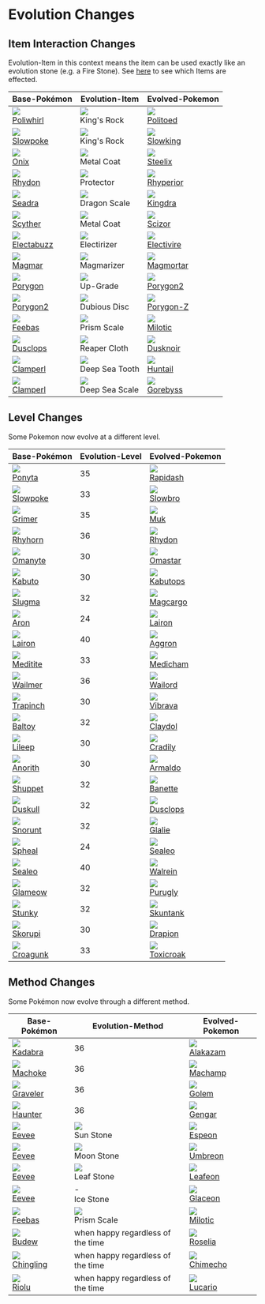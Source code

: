 
# Evolution Changes

## Item Interaction Changes

Evolution-Item in this context means the item can be used exactly like an evolution stone (e.g. a Fire Stone). See [here](item_changes.md#Modified_Items) to see which Items are effected.

Base-Pokémon              | Evolution-Item                          | Evolved-Pokemon
---                       | ---                                     | ---
![][061]<br> [Poliwhirl]  | ![][kings-rock]<br>      King's Rock    | ![][186]<br> [Politoed]
![][079]<br> [Slowpoke]   | ![][kings-rock]<br>      King's Rock    | ![][199]<br> [Slowking]
![][095]<br> [Onix]       | ![][metal-coat]<br>      Metal Coat     | ![][208]<br> [Steelix]
![][112]<br> [Rhydon]     | ![][protector]<br>       Protector      | ![][464]<br> [Rhyperior]
![][117]<br> [Seadra]     | ![][dragon-scale]<br>    Dragon Scale   | ![][230]<br> [Kingdra]
![][123]<br> [Scyther]    | ![][metal-coat]<br>      Metal Coat     | ![][212]<br> [Scizor]
![][125]<br> [Electabuzz] | ![][electirizer]<br>     Electirizer    | ![][466]<br> [Electivire]
![][126]<br> [Magmar]     | ![][magmarizer]<br>      Magmarizer     | ![][467]<br> [Magmortar]
![][137]<br> [Porygon]    | ![][up-grade]<br>        Up-Grade       | ![][233]<br> [Porygon2]
![][233]<br> [Porygon2]   | ![][dubious-disc]<br>    Dubious Disc   | ![][474]<br> [Porygon-Z]
![][349]<br> [Feebas]     | ![][prism-scale]<br>     Prism Scale    | ![][350]<br> [Milotic]
![][356]<br> [Dusclops]   | ![][reaper-cloth]<br>    Reaper Cloth   | ![][477]<br> [Dusknoir]
![][366]<br> [Clamperl]   | ![][deep-sea-scale]<br>  Deep Sea Tooth | ![][367]<br> [Huntail]
![][366]<br> [Clamperl]   | ![][deep-sea-tooth]<br>  Deep Sea Scale | ![][368]<br> [Gorebyss]


## Level Changes

Some Pokemon now evolve at a different level.

Base-Pokémon            | Evolution-Level | Evolved-Pokemon
---                     | ---             | ---
![][077]<br> [Ponyta]   | 35              | ![][078]<br> [Rapidash]
![][079]<br> [Slowpoke] | 33              | ![][080]<br> [Slowbro]
![][088]<br> [Grimer]   | 35              | ![][089]<br> [Muk]
![][111]<br> [Rhyhorn]  | 36              | ![][112]<br> [Rhydon]
![][138]<br> [Omanyte]  | 30              | ![][139]<br> [Omastar]
![][140]<br> [Kabuto]   | 30              | ![][141]<br> [Kabutops]
![][218]<br> [Slugma]   | 32              | ![][219]<br> [Magcargo]
![][304]<br> [Aron]     | 24              | ![][305]<br> [Lairon]
![][305]<br> [Lairon]   | 40              | ![][306]<br> [Aggron]
![][307]<br> [Meditite] | 33              | ![][308]<br> [Medicham]
![][320]<br> [Wailmer]  | 36              | ![][321]<br> [Wailord]
![][328]<br> [Trapinch] | 30              | ![][329]<br> [Vibrava]
![][343]<br> [Baltoy]   | 32              | ![][344]<br> [Claydol]
![][345]<br> [Lileep]   | 30              | ![][346]<br> [Cradily]
![][347]<br> [Anorith]  | 30              | ![][348]<br> [Armaldo]
![][353]<br> [Shuppet]  | 32              | ![][354]<br> [Banette]
![][355]<br> [Duskull]  | 32              | ![][356]<br> [Dusclops]
![][361]<br> [Snorunt]  | 32              | ![][362]<br> [Glalie]
![][363]<br> [Spheal]   | 24              | ![][364]<br> [Sealeo]
![][364]<br> [Sealeo]   | 40              | ![][365]<br> [Walrein]
![][431]<br> [Glameow]  | 32              | ![][432]<br> [Purugly]
![][434]<br> [Stunky]   | 32              | ![][435]<br> [Skuntank]
![][451]<br> [Skorupi]  | 30              | ![][452]<br> [Drapion]
![][453]<br> [Croagunk] | 33              | ![][454]<br> [Toxicroak]

## Method Changes

Some Pokémon now evolve through a different method.

Base-Pokémon             | Evolution-Method                  | Evolved-Pokemon
---                      | ---                               | ---
![][064]<br> [Kadabra]   | 36                                | ![][065]<br> [Alakazam]
![][067]<br> [Machoke]   | 36                                | ![][068]<br> [Machamp]
![][075]<br> [Graveler]  | 36                                | ![][076]<br> [Golem]
![][093]<br> [Haunter]   | 36                                | ![][094]<br> [Gengar]
![][133]<br> [Eevee]     | ![][sun-stone]  <br> Sun Stone    | ![][196]<br> [Espeon]
![][133]<br> [Eevee]     | ![][moon-stone] <br> Moon Stone   | ![][197]<br> [Umbreon]
![][133]<br> [Eevee]     | ![][leaf-stone] <br> Leaf Stone   | ![][470]<br> [Leafeon]
![][133]<br> [Eevee]     | -               <br> Ice Stone    | ![][471]<br> [Glaceon]
![][349]<br> [Feebas]    | ![][prism-scale]<br> Prism Scale  | ![][350]<br> [Milotic]
![][406]<br> [Budew]     | when happy regardless of the time | ![][315]<br> [Roselia]
![][433]<br> [Chingling] | when happy regardless of the time | ![][358]<br> [Chimecho]
![][447]<br> [Riolu]     | when happy regardless of the time | ![][448]<br> [Lucario]



[Poliwhirl]: ../pokemon_changes/061/
[Kadabra]: ../pokemon_changes/064/
[Alakazam]: ../pokemon_changes/065/
[Machoke]: ../pokemon_changes/067/
[Machamp]: ../pokemon_changes/068/
[Graveler]: ../pokemon_changes/075/
[Golem]: ../pokemon_changes/076/
[Ponyta]: ../pokemon_changes/077/
[Rapidash]: ../pokemon_changes/078/
[Slowpoke]: ../pokemon_changes/079/
[Slowbro]: ../pokemon_changes/080/
[Grimer]: ../pokemon_changes/088/
[Muk]: ../pokemon_changes/089/
[Haunter]: ../pokemon_changes/093/
[Gengar]: ../pokemon_changes/094/
[Onix]: ../pokemon_changes/095/
[Rhyhorn]: ../pokemon_changes/111/
[Rhydon]: ../pokemon_changes/112/
[Seadra]: ../pokemon_changes/117/
[Scyther]: ../pokemon_changes/123/
[Electabuzz]: ../pokemon_changes/125/
[Magmar]: ../pokemon_changes/126/
[Eevee]: ../pokemon_changes/133/
[Porygon]: ../pokemon_changes/137/
[Omanyte]: ../pokemon_changes/138/
[Omastar]: ../pokemon_changes/139/
[Kabuto]: ../pokemon_changes/140/
[Kabutops]: ../pokemon_changes/141/
[Politoed]: ../pokemon_changes/186/
[Espeon]: ../pokemon_changes/196/
[Umbreon]: ../pokemon_changes/197/
[Slowking]: ../pokemon_changes/199/
[Steelix]: ../pokemon_changes/208/
[Scizor]: ../pokemon_changes/212/
[Slugma]: ../pokemon_changes/218/
[Magcargo]: ../pokemon_changes/219/
[Kingdra]: ../pokemon_changes/230/
[Porygon2]: ../pokemon_changes/233/
[Aron]: ../pokemon_changes/304/
[Lairon]: ../pokemon_changes/305/
[Aggron]: ../pokemon_changes/306/
[Meditite]: ../pokemon_changes/307/
[Medicham]: ../pokemon_changes/308/
[Roselia]: ../pokemon_changes/315/
[Wailmer]: ../pokemon_changes/320/
[Wailord]: ../pokemon_changes/321/
[Trapinch]: ../pokemon_changes/328/
[Vibrava]: ../pokemon_changes/329/
[Baltoy]: ../pokemon_changes/343/
[Claydol]: ../pokemon_changes/344/
[Lileep]: ../pokemon_changes/345/
[Cradily]: ../pokemon_changes/346/
[Anorith]: ../pokemon_changes/347/
[Armaldo]: ../pokemon_changes/348/
[Feebas]: ../pokemon_changes/349/
[Milotic]: ../pokemon_changes/350/
[Shuppet]: ../pokemon_changes/353/
[Banette]: ../pokemon_changes/354/
[Duskull]: ../pokemon_changes/355/
[Dusclops]: ../pokemon_changes/356/
[Chimecho]: ../pokemon_changes/358/
[Snorunt]: ../pokemon_changes/361/
[Glalie]: ../pokemon_changes/362/
[Spheal]: ../pokemon_changes/363/
[Sealeo]: ../pokemon_changes/364/
[Walrein]: ../pokemon_changes/365/
[Clamperl]: ../pokemon_changes/366/
[Huntail]: ../pokemon_changes/367/
[Gorebyss]: ../pokemon_changes/368/
[Budew]: ../pokemon_changes/406/
[Glameow]: ../pokemon_changes/431/
[Purugly]: ../pokemon_changes/432/
[Chingling]: ../pokemon_changes/433/
[Stunky]: ../pokemon_changes/434/
[Skuntank]: ../pokemon_changes/435/
[Riolu]: ../pokemon_changes/447/
[Lucario]: ../pokemon_changes/448/
[Skorupi]: ../pokemon_changes/451/
[Drapion]: ../pokemon_changes/452/
[Croagunk]: ../pokemon_changes/453/
[Toxicroak]: ../pokemon_changes/454/
[Rhyperior]: ../pokemon_changes/464/
[Electivire]: ../pokemon_changes/466/
[Magmortar]: ../pokemon_changes/467/
[Leafeon]: ../pokemon_changes/470/
[Glaceon]: ../pokemon_changes/471/
[Porygon-Z]: ../pokemon_changes/474/
[Dusknoir]: ../pokemon_changes/477/
[deep-sea-scale]: ./img/items/deep-sea-scale.png
[deep-sea-tooth]: ./img/items/deep-sea-tooth.png
[dragon-scale]: ./img/items/dragon-scale.png
[dubious-disc]: ./img/items/dubious-disc.png
[electirizer]: ./img/items/electirizer.png
[kings-rock]: ./img/items/kings-rock.png
[leaf-stone]: ./img/items/leaf-stone.png
[magmarizer]: ./img/items/magmarizer.png
[metal-coat]: ./img/items/metal-coat.png
[moon-stone]: ./img/items/moon-stone.png
[prism-scale]: ./img/items/prism-scale.png
[protector]: ./img/items/protector.png
[reaper-cloth]: ./img/items/reaper-cloth.png
[sun-stone]: ./img/items/sun-stone.png
[up-grade]: ./img/items/up-grade.png
[061]: ./img/pokemon/061.png
[064]: ./img/pokemon/064.png
[065]: ./img/pokemon/065.png
[067]: ./img/pokemon/067.png
[068]: ./img/pokemon/068.png
[075]: ./img/pokemon/075.png
[076]: ./img/pokemon/076.png
[077]: ./img/pokemon/077.png
[078]: ./img/pokemon/078.png
[079]: ./img/pokemon/079.png
[080]: ./img/pokemon/080.png
[088]: ./img/pokemon/088.png
[089]: ./img/pokemon/089.png
[093]: ./img/pokemon/093.png
[094]: ./img/pokemon/094.png
[095]: ./img/pokemon/095.png
[111]: ./img/pokemon/111.png
[112]: ./img/pokemon/112.png
[117]: ./img/pokemon/117.png
[123]: ./img/pokemon/123.png
[125]: ./img/pokemon/125.png
[126]: ./img/pokemon/126.png
[133]: ./img/pokemon/133.png
[137]: ./img/pokemon/137.png
[138]: ./img/pokemon/138.png
[139]: ./img/pokemon/139.png
[140]: ./img/pokemon/140.png
[141]: ./img/pokemon/141.png
[186]: ./img/pokemon/186.png
[196]: ./img/pokemon/196.png
[197]: ./img/pokemon/197.png
[199]: ./img/pokemon/199.png
[208]: ./img/pokemon/208.png
[212]: ./img/pokemon/212.png
[218]: ./img/pokemon/218.png
[219]: ./img/pokemon/219.png
[230]: ./img/pokemon/230.png
[233]: ./img/pokemon/233.png
[304]: ./img/pokemon/304.png
[305]: ./img/pokemon/305.png
[306]: ./img/pokemon/306.png
[307]: ./img/pokemon/307.png
[308]: ./img/pokemon/308.png
[315]: ./img/pokemon/315.png
[320]: ./img/pokemon/320.png
[321]: ./img/pokemon/321.png
[328]: ./img/pokemon/328.png
[329]: ./img/pokemon/329.png
[343]: ./img/pokemon/343.png
[344]: ./img/pokemon/344.png
[345]: ./img/pokemon/345.png
[346]: ./img/pokemon/346.png
[347]: ./img/pokemon/347.png
[348]: ./img/pokemon/348.png
[349]: ./img/pokemon/349.png
[350]: ./img/pokemon/350.png
[353]: ./img/pokemon/353.png
[354]: ./img/pokemon/354.png
[355]: ./img/pokemon/355.png
[356]: ./img/pokemon/356.png
[358]: ./img/pokemon/358.png
[361]: ./img/pokemon/361.png
[362]: ./img/pokemon/362.png
[363]: ./img/pokemon/363.png
[364]: ./img/pokemon/364.png
[365]: ./img/pokemon/365.png
[366]: ./img/pokemon/366.png
[367]: ./img/pokemon/367.png
[368]: ./img/pokemon/368.png
[406]: ./img/pokemon/406.png
[431]: ./img/pokemon/431.png
[432]: ./img/pokemon/432.png
[433]: ./img/pokemon/433.png
[434]: ./img/pokemon/434.png
[435]: ./img/pokemon/435.png
[447]: ./img/pokemon/447.png
[448]: ./img/pokemon/448.png
[451]: ./img/pokemon/451.png
[452]: ./img/pokemon/452.png
[453]: ./img/pokemon/453.png
[454]: ./img/pokemon/454.png
[464]: ./img/pokemon/464.png
[466]: ./img/pokemon/466.png
[467]: ./img/pokemon/467.png
[470]: ./img/pokemon/470.png
[471]: ./img/pokemon/471.png
[474]: ./img/pokemon/474.png
[477]: ./img/pokemon/477.png
